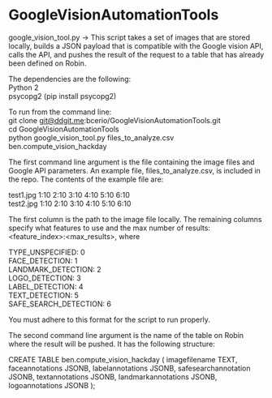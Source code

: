 # GoogleVisionAutomationTools

google_vision_tool.py
-> This script takes a set of images that are stored locally, builds a JSON payload that is compatible with the Google vision API, calls the API, and pushes the result of the request to a table that has already been defined on Robin.  

The dependencies are the following:  
Python 2  
psycopg2 (pip install psycopg2)  

To run from the command line:  
git clone git@ddgit.me:bcerio/GoogleVisionAutomationTools.git  
cd GoogleVisionAutomationTools  
python google_vision_tool.py files_to_analyze.csv ben.compute_vision_hackday  

The first command line argument is the file containing the image files and Google API parameters. An example file, files_to_analyze.csv, is included in the repo. The contents of the example file are:  

test1.jpg 1:10 2:10 3:10 4:10 5:10 6:10  
test2.jpg 1:10 2:10 3:10 4:10 5:10 6:10  

The first column is the path to the image file locally. The remaining columns specify what features to use and the max number of results: <feature_index>:<max_results>, where  

TYPE_UNSPECIFIED: 0  
FACE_DETECTION: 1  
LANDMARK_DETECTION: 2  
LOGO_DETECTION: 3  
LABEL_DETECTION: 4  
TEXT_DETECTION: 5  
SAFE_SEARCH_DETECTION: 6  

You must adhere to this format for the script to run properly.  

The second command line argument is the name of the table on Robin where the result will be pushed. It has the following structure:  

CREATE TABLE
ben.compute_vision_hackday
(
        imagefilename TEXT,
        faceannotations JSONB,
        labelannotations JSONB,
        safesearchannotation JSONB,
        textannotations JSONB,
        landmarkannotations JSONB,
        logoannotations JSONB
);
